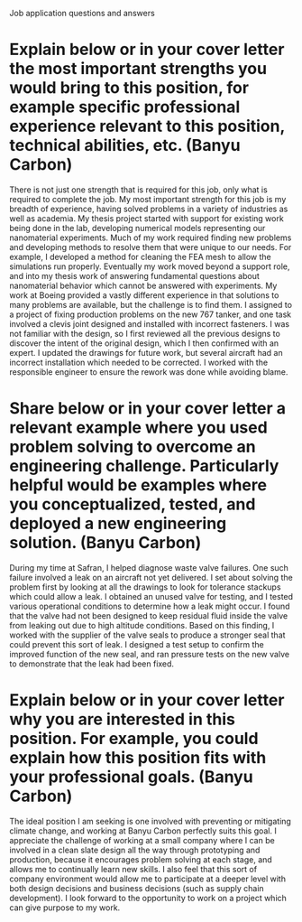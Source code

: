Job application questions and answers
# Explain below or in your cover letter the most important strengths you would bring to this position, for example specific professional experience relevant to this position, technical abilities, etc. (Banyu Carbon)
There is not just one strength that is required for this job, only what is required to complete the job. My most important strength for this job is my breadth of experience, having solved problems in a variety of industries as well as academia.
My thesis project started with support for existing work being done in the lab, developing numerical models representing our nanomaterial experiments. Much of my work required finding new problems and developing methods to resolve them that were unique to our needs. For example, I developed a method for cleaning the FEA mesh to allow the simulations run properly. Eventually my work moved beyond a support role, and into my thesis work of answering fundamental questions about nanomaterial behavior which cannot be answered with experiments.
My work at Boeing provided a vastly different experience in that solutions to many problems are available, but the challenge is to find them. I assigned to a project of fixing production problems on the new 767 tanker, and one task involved a clevis joint designed and installed with incorrect fasteners. I was not familiar with the design, so I first reviewed all the previous designs to discover the intent of the original design, which I then confirmed with an expert. I updated the drawings for future work, but several aircraft had an incorrect installation which needed to be corrected. I worked with the responsible engineer to ensure the rework was done while avoiding blame.

# Share below or in your cover letter a relevant example where you used problem solving to overcome an engineering challenge. Particularly helpful would be examples where you conceptualized, tested, and deployed a new engineering solution. (Banyu Carbon)
During my time at Safran, I helped diagnose waste valve failures. One such failure involved a leak on an aircraft not yet delivered. I set about solving the problem first by looking at all the drawings to look for tolerance stackups which could allow a leak. I obtained an unused valve for testing, and I tested various operational conditions to determine how a leak might occur. I found that the valve had not been designed to keep residual fluid inside the valve from leaking out due to high altitude conditions. Based on this finding, I worked with the supplier of the valve seals to produce a stronger seal that could prevent this sort of leak. I designed a test setup to confirm the improved function of the new seal, and ran pressure tests on the new valve to demonstrate that the leak had been fixed.

# Explain below or in your cover letter why you are interested in this position. For example, you could explain how this position fits with your professional goals. (Banyu Carbon)
The ideal position I am seeking is one involved with preventing or mitigating climate change, and working at Banyu Carbon perfectly suits this goal. I appreciate the challenge of working at a small company where I can be involved in a clean slate design all the way through prototyping and production, because it encourages problem solving at each stage, and allows me to continually learn new skills. I also feel that this sort of company environment would allow me to participate at a deeper level with both design decisions and business decisions (such as supply chain development). I look forward to the opportunity to work on a project which can give purpose to my work.

